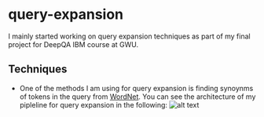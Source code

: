 # query-expansion

I mainly started working on query expansion techniques as part of my final project for DeepQA IBM course at GWU.

## Techniques
- One of the methods I am using for query expansion is finding synoynms of tokens in the query from [WordNet](https://wordnet.princeton.edu/). You can see the architecture of my pipleline for query expansion in the following:
![alt text](https://www.mediafire.com/?8esvh83bw0q3wii)
